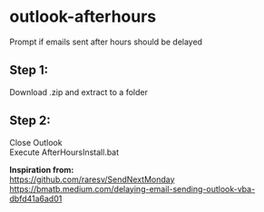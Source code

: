 # outlook-afterhours
Prompt if emails sent after hours should be delayed

## Step 1:
Download .zip and extract to a folder

## Step 2:
Close Outlook\
Execute AfterHoursInstall.bat

<b>Inspiration from:</b>\
https://github.com/raresv/SendNextMonday \
https://bmatb.medium.com/delaying-email-sending-outlook-vba-dbfd41a6ad01
